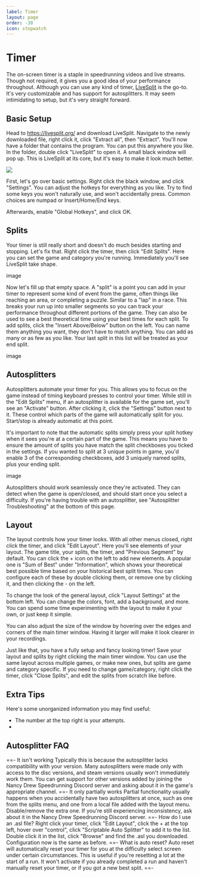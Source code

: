```yaml
---
label: Timer
layout: page
order: -30
icon: stopwatch
---
```


# Timer

The on-screen timer is a staple in speedrunning videos and live streams. Though not required, it gives you a good idea of your performance throughout. Although you can use any kind of timer, [LiveSplit](https://livesplit.org/) is the go-to. It's very customizable and has support for autosplitters. It may seem intimidating to setup, but it's very straight forward.

## Basic Setup

Head to https://livesplit.org/ and download LiveSplit. Navigate to the newly downloaded file, right click it, click "Extract all", then "Extract". You'll now have a folder that contains the program. You can put this anywhere you like. In the folder, double click "LiveSplit" to open it. A small black window will pop up. This is LiveSplit at its core, but it's easy to make it look much better.

![](/images/timer/LiveSplitNew.avif)

First, let's go over basic settings. Right click the black window, and click "Settings". You can adjust the hotkeys for everything as you like. Try to find some keys you won't naturally use, and won't accidentally press. Common choices are numpad or Insert/Home/End keys. 

Afterwards, enable "Global Hotkeys", and click OK.

## Splits

Your timer is still really short and doesn't do much besides starting and stopping. Let's fix that. Right click the timer, then click "Edit Splits". Here you can set the game and category you're running. Immediately you'll see LiveSplit take shape.

image

Now let's fill up that empty space. A "split" is a point you can add in your timer to represent some kind of event from the game, often things like reaching an area, or completing a puzzle. Similar to a "lap" in a race. This breaks your run up into smaller segments so you can track your performance throughout different portions of the game. They can also be used to see a best theoretical time using your best times for each split. To add splits, click the "Insert Above/Below" button on the left. You can name them anything you want, they don't have to match anything. You can add as many or as few as you like. Your last split in this list will be treated as your end split.

image

## Autosplitters

Autosplitters automate your timer for you. This allows you to focus on the game instead of timing keyboard presses to control your timer. While still in the "Edit Splits" menu, if an autosplitter is available for the game set, you'll see an "Activate" button. After clicking it, click the "Settings" button next to it. These control which parts of the game will automatically split for you. Start/stop is already automatic at this point. 

It's important to note that the automatic splits simply press your split hotkey when it sees you're at a certain part of the game. This means you have to ensure the amount of splits you have match the split checkboxes you ticked in the settings. If you wanted to split at 3 unique points in game, you'd enable 3 of the corresponding checkboxes, add 3 uniquely named splits, plus your ending split.

image

Autosplitters should work seamlessly once they're activated. They can detect when the game is open/closed, and should start once you select a difficulty. If you're having trouble with an autosplitter, see "Autosplitter Troubleshooting" at the bottom of this page.

## Layout

The layout controls how your timer looks. With all other menus closed, right click the timer, and click "Edit Layout". Here you'll see elements of your layout. The game title, your splits, the timer, and "Previous Segment" by default. You can click the + icon on the left to add new elements. A popular one is "Sum of Best" under "Information", which shows your theoretical best possible time based on your historical best split times. You can configure each of these by double clicking them, or remove one by clicking it, and then clicking the - on the left.

To change the look of the general layout, click "Layout Settings" at the bottom left. You can change the colors, font, add a background, and more. You can spend some time experimenting with the layout to make it your own, or just keep it simple. 

You can also adjust the size of the window by hovering over the edges and corners of the main timer window. Having it larger will make it look clearer in your recordings.

Just like that, you have a fully setup and fancy looking timer! Save your layout and splits by right clicking the main timer window. You can use the same layout across multiple games, or make new ones, but splits are game and category specific. If you need to change game/category, right click the timer, click "Close Splits", and edit the splits from scratch like before.

## Extra Tips

Here's some unorganized information you may find useful:
- The number at the top right is your attempts. 
- 

## Autosplitter FAQ

==- It isn't working
Typically this is because the autosplitter lacks compatibility with your version. Many autosplitters were made only with access to the disc versions, and steam versions usually won't immediately work them. You can get support for other versions added by joining the Nancy Drew Speedrunning Discord server and asking about it in the game's appropriate channel.
==- It only partially works
Partial functionality usually happens when you accidentally have two autosplitters at once, such as one from the splits menu, and one from a local file added with the layout menu. Disable/remove the extra one. If you're still experiencing inconsistency, ask about it in the Nancy Drew Speedrunning Discord server.
==- How do I use an .asl file?
Right click your timer, click "Edit Layout", click the + at the top left, hover over "control", click "Scriptable Auto Splitter" to add it to the list. Double click it in the list, click "Browse" and find the .asl you downloaded. Configuration now is the same as before.
==- What is auto reset?
Auto reset will automatically reset your timer for you at the difficulty select screen under certain circumstances. This is useful if you're resetting a lot at the start of a run. It won't activate if you already completed a run and haven't manually reset your timer, or if you got a new best split.
==-
